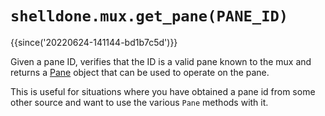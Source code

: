 # `shelldone.mux.get_pane(PANE_ID)`

{{since('20220624-141144-bd1b7c5d')}}

Given a pane ID, verifies that the ID is a valid pane known to the mux
and returns a [Pane](../pane/index.md) object that can be used to
operate on the pane.

This is useful for situations where you have obtained a pane id from
some other source and want to use the various `Pane` methods with it.

